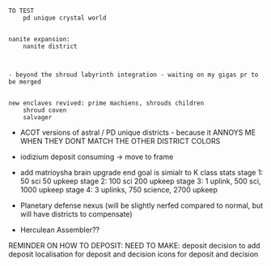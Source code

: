     TO TEST
        pd unique crystal world


    nanite expansion:
        nanite district



    - beyond the shroud labyrinth integration - waiting on my gigas pr to be merged


    new enclaves revived: prime machiens, shrouds children
        shroud coven
        salvager

- ACOT versions of astral / PD unique districts - because it ANNOYS ME WHEN THEY DONT MATCH THE OTHER DISTRICT COLORS
- iodizium deposit consuming -> move to frame

- add matrioysha brain upgrade
    end goal is simialr to K class stats
        stage 1:    50 sci  50 upkeep
        stage 2:    100 sci 200 upkeep
        stage 3:    1 uplink, 500 sci, 1000 upkeep
        stage 4:   3 uplinks, 750 science, 2700 upkeep
- Planetary defense nexus (will be slightly nerfed compared to normal, but will have districts to compensate)
- Herculean Assembler??

REMINDER ON HOW TO DEPOSIT:
    NEED TO MAKE:
        deposit
        decision to add deposit
        localisation for deposit and decision
        icons for deposit and decision

